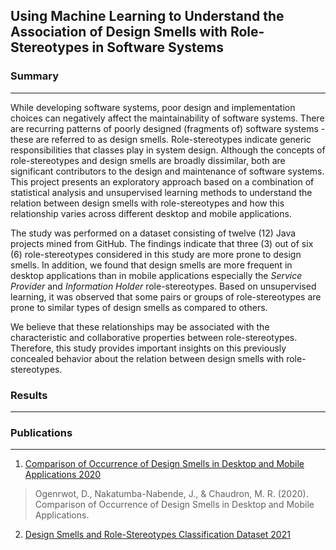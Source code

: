 ## Using Machine Learning to Understand the Association of Design Smells with Role-Stereotypes in Software Systems

### Summary 
-----------------

While developing software systems, poor design and implementation choices can negatively affect the maintainability of software systems. There are recurring patterns of poorly designed (fragments of) software systems - these are referred to as design smells. Role-stereotypes indicate generic responsibilities that classes play in system design. Although the concepts of role-stereotypes and design smells are broadly dissimilar, both are significant contributors to the design and maintenance of software systems. This project presents an exploratory approach based on a combination of statistical analysis and unsupervised learning methods to understand the relation between design smells with role-stereotypes and how this relationship varies across different desktop and mobile applications. 

The study was performed on a dataset consisting of twelve (12) Java projects mined from GitHub.  The findings indicate that three (3) out of six (6) role-stereotypes considered in this study are more prone to design smells. In addition, we found that design smells are more frequent in desktop applications than in mobile applications especially the *Service Provider* and *Information Holder* role-stereotypes. Based on unsupervised learning, it was observed that some pairs or groups of role-stereotypes are prone to similar types of design smells as compared to others. 

We believe that these relationships may be associated with the characteristic and collaborative properties between role-stereotypes. Therefore, this study provides important insights on this previously concealed behavior about the relation between design smells with role-stereotypes.


### Results
----------------------

### Publications
--------------------------
1. [Comparison of Occurrence of Design Smells in Desktop and Mobile Applications 2020](http://ceur-ws.org/Vol-2689/paper2.pdf) 
> Ogenrwot, D., Nakatumba-Nabende, J., & Chaudron, M. R. (2020). Comparison of Occurrence of Design Smells in Desktop and Mobile Applications.
2. [Design Smells and Role-Stereotypes Classification Dataset 2021](http://dx.doi.org/10.17632/6rtgxbsw68.1)


